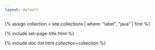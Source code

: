 ```yaml
---
layout: default
---
```


{% assign collection = site.collections | where: "label", "java" | first %}

{% include set-page-title.html %}

{% include doc-list.html collection=collection %}
